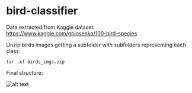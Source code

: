 # bird-classifier

Data extracted from Kaggle dataset: <https://www.kaggle.com/gpiosenka/100-bird-species>

Unzip birds images getting a subfolder with subfolders representing each class:

```tar -xf birds_imgs.zip```

Final structure:

![alt text](https://github.com/EricAlcarazdelPico/bird-classifier/blob/master/images/subfolders_structure.PNG "Subfolders")
